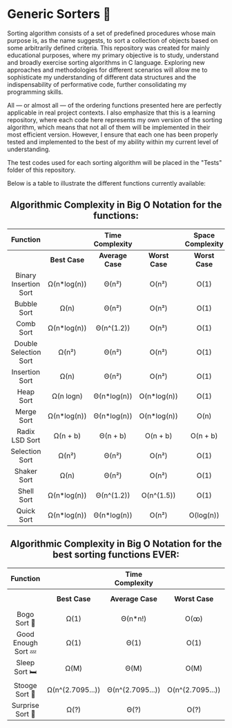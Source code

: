 # Generic Sorters 🔢

Sorting algorithm consists of a set of predefined procedures whose main purpose is, as the name suggests, to sort a collection of objects based on some arbitrarily defined criteria. This repository was created for mainly educational purposes, where my primary objective is to study, understand and broadly exercise sorting algorithms in C language. Exploring new approaches and methodologies for different scenarios will allow me to sophisticate my understanding of different data structures and the indispensability of performative code, further consolidating my programming skills. 

All — or almost all — of the ordering functions presented here are perfectly applicable in real project contexts. I also emphasize that this is a learning repository, where each code here represents my own version of the sorting algorithm, which means that not all of them will be implemented in their most efficient version. However, I ensure that each one has been properly tested and implemented to the best of my ability within my current level of understanding.

The test codes used for each sorting algorithm will be placed in the "Tests" folder of this repository.

Below is a table to illustrate the different functions currently available:

<div align="center">

## Algorithmic Complexity in Big O Notation for the functions:

| Function                |                  | Time Complexity    |                  | Space Complexity | Stable? |
|:-----------------------:|:----------------:|:------------------:|:----------------:|:----------------:|:-------:|
|                         | **Best Case**    | **Average Case**   | **Worst Case**   | **Worst Case**   |         |
| Binary Insertion Sort   | Ω(n*log(n))      | Θ(n²)              | O(n²)            | O(1)             | Yes     |
| Bubble Sort             | Ω(n)             | Θ(n²)              | O(n²)            | O(1)             | Yes     |
| Comb Sort               | Ω(n*log(n))      | Θ(n^(1.2))         | O(n²)            | O(1)             | No      |
| Double Selection Sort   | Ω(n²)            | Θ(n²)              | O(n²)            | O(1)             | No      |
| Insertion Sort          | Ω(n)             | Θ(n²)              | O(n²)            | O(1)             | Yes     |
| Heap Sort               | Ω(n logn)        | Θ(n*log(n))        | O(n*log(n))      | O(1)             | No      |
| Merge Sort              | Ω(n*log(n))      | Θ(n*log(n))        | O(n*log(n))      | O(n)             | Yes     |
| Radix LSD Sort          | Ω(n + b)         | Θ(n + b)           | O(n + b)         | O(n + b)         | Yes     |
| Selection Sort          | Ω(n²)            | Θ(n²)              | O(n²)            | O(1)             | No      |
| Shaker Sort             | Ω(n)             | Θ(n²)              | O(n²)            | O(1)             | Yes     |
| Shell Sort              | Ω(n*log(n))      | Θ(n^(1.2))         | O(n^(1.5))       | O(1)             | No      |
| Quick Sort              | Ω(n*log(n))      | Θ(n*log(n))        | O(n²)            | O(log(n))        | No      |


## Algorithmic Complexity in Big O Notation for the best sorting functions EVER:
| Function                |                  | Time Complexity    |                  | Space Complexity | Stable?  |
|:-----------------------:|:----------------:|:------------------:|:----------------:|:----------------:|:--------:|
|                         | **Best Case**    | **Average Case**   | **Worst Case**   | **Worst Case**   |          |
| Bogo Sort 🤹            | Ω(1)             | Θ(n*n!)            | O(ꝏ)            | O(1)             | Maybe...? |
| Good Enough Sort 💤     | Ω(1)             | Θ(1)               | O(1)             | O(1)             | For Sure! |
| Sleep Sort 🛏️           | Ω(M)             | Θ(M)               | O(M)             | O(n)             | I dunno... |
| Stooge Sort 🪼          | Ω(n^(2.7095...)) | Θ(n^(2.7095...))   | O(n^(2.7095...)) | O(n)             | Nope!     |
| Surprise Sort 🎉        | Ω(?)             | Θ(?)               | O(?)             | O(?)             | Who Knows?|

</div>
